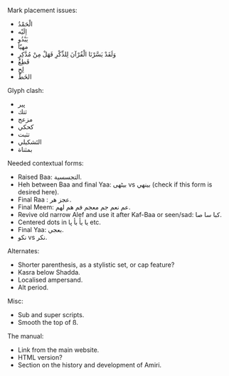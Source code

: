 Mark placement issues:
* الْحَمْدُ
* اِلَيْه
* يَبْدُو
* مهيّأ
* وَلَقَدْ يَسَّرْنَا الْقُرْآنَ لِلذِّكْرِ فَهَلْ مِنْ مُدَّكِرٍ
* قَطِعُ
* لِحِ
* الخَطّ

Glyph clash:
* پیر
* ثتك
* مزعج
* كحكي
* تثبت
* التَشكيلي
* بمثناة

Needed contextual forms:
* Raised Baa: التجسسية.
* Heh between Baa and final Yaa: بیٹھی vs بينهي (check if this form is desired here).
* Final Raa : عجز هر.
* Final Meem: عم نعم جم معجم فم هم لهم.
* Revive old narrow Alef and use it after Kaf-Baa or seen/sad: كبا سا صا.
* Centered dots in يا يأ بأ پا etc.
* Final Yaa: بعجي.
* نكو vs نكر.

Alternates:
* Shorter parenthesis, as a stylistic set, or cap feature?
* Kasra below Shadda.
* Localised ampersand.
* Alt period.

Misc:
* Sub and super scripts.
* Smooth the top of ß.

The manual:
* Link from the main website.
* HTML version?
* Section on the history and development of Amiri.
